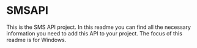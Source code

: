 # SMSAPI
This is the SMS API project. In this readme you can find all the necessary information you need to add this API to your project. The focus of this readme is for Windows.
